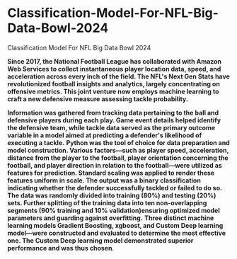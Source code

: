 # Classification-Model-For-NFL-Big-Data-Bowl-2024
Classification Model For NFL Big Data Bowl 2024

**Since 2017, the National Football League has collaborated with Amazon Web Services to collect instantaneous player location data, speed, and acceleration across every inch of the field. The NFL's Next Gen Stats have revolutionized football insights and analytics, largely concentrating on offensive metrics. This joint venture now employs machine learning to craft a new defensive measure assessing tackle probability.**

**Information was gathered from tracking data pertaining to the ball and defensive players during each play. Game event details helped identify the defensive team, while tackle data served as the primary outcome variable in a model aimed at predicting a defender's likelihood of executing a tackle.**
**Python was the tool of choice for data preparation and model construction. Various factors—such as player speed, acceleration, distance from the player to the football, player orientation concerning the football, and player direction in relation to the football—were utilized as features for prediction. Standard scaling was applied to render these features uniform in scale. The output was a binary classification indicating whether the defender successfully tackled or failed to do so. The data was randomly divided into training (80%) and testing (20%) sets. Further splitting of the training data into ten non-overlapping segments (90% training and 10% validation)ensuring optimized model parameters and guarding against overfitting.**
**Three distinct machine learning models Gradient Boosting, xgboost, and Custom Deep learning model—were constructed and evaluated to determine the most effective one. The Custom Deep learning model demonstrated superior performance and was thus chosen**.
